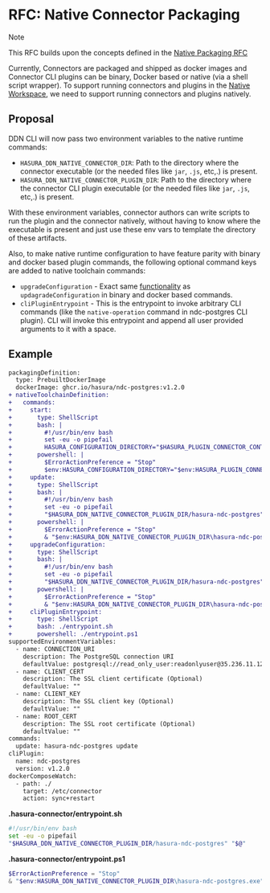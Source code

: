 # RFC: Native Connector Packaging

> [!NOTE]
> This RFC builds upon the concepts defined in the [Native Packaging RFC](./0004-native-packaging.md)

Currently, Connectors are packaged and shipped as docker images and Connector CLI plugins can be binary, Docker based or native (via a shell script wrapper). To support running connectors and plugins in the [Native Workspace](https://github.com/hasura/ddn-workspace/tree/main/native), we need to support running connectors and plugins natively.

## Proposal

DDN CLI will now pass two environment variables to the native runtime commands:

 - `HASURA_DDN_NATIVE_CONNECTOR_DIR`: Path to the directory where the connector executable (or the needed files like `jar`, `.js`, etc,.) is present. 
 - `HASURA_DDN_NATIVE_CONNECTOR_PLUGIN_DIR`: Path to the directory where the connector CLI plugin executable (or the needed files like `jar`, `.js`, etc,.) is present. 

With these environment variables, connector authors can write scripts to run the plugin and the connector natively, without having to know where the executable is present and just use these env vars to template the directory of these artifacts.

Also, to make native runtime configuration to have feature parity with binary and docker based plugin commands, the following optional command keys are added to native toolchain commands:

 - `upgradeConfiguration` - Exact same [functionality](./0010-connector-upgrades-dx.md) as `updagradeConfiguration` in binary and docker based commands.
 - `cliPluginEntrypoint` - This is the entrypoint to invoke arbitrary CLI commands (like the `native-operation` command in ndc-postgres CLI plugin). CLI will invoke this entrypoint and append all user provided arguments to it with a space.

## Example

```diff
packagingDefinition:
  type: PrebuiltDockerImage
  dockerImage: ghcr.io/hasura/ndc-postgres:v1.2.0
+ nativeToolchainDefinition:
+   commands:
+     start:
+       type: ShellScript
+       bash: |
+         #!/usr/bin/env bash
+         set -eu -o pipefail        
+         HASURA_CONFIGURATION_DIRECTORY="$HASURA_PLUGIN_CONNECTOR_CONTEXT_PATH" "$HASURA_DDN_NATIVE_CONNECTOR_DIR/ndc-postgres" serve
+       powershell: |
+         $ErrorActionPreference = "Stop"
+         $env:HASURA_CONFIGURATION_DIRECTORY="$env:HASURA_PLUGIN_CONNECTOR_CONTEXT_PATH"; & "$env:HASURA_DDN_NATIVE_CONNECTOR_DIR\ndc-postgres.exe" serve
+     update:
+       type: ShellScript
+       bash: |
+         #!/usr/bin/env bash
+         set -eu -o pipefail
+         "$HASURA_DDN_NATIVE_CONNECTOR_PLUGIN_DIR/hasura-ndc-postgres" update
+       powershell: |
+         $ErrorActionPreference = "Stop"
+         & "$env:HASURA_DDN_NATIVE_CONNECTOR_PLUGIN_DIR\hasura-ndc-postgres.exe" update
+     upgradeConfiguration:
+       type: ShellScript
+       bash: |
+         #!/usr/bin/env bash
+         set -eu -o pipefail
+         "$HASURA_DDN_NATIVE_CONNECTOR_PLUGIN_DIR/hasura-ndc-postgres" upgrade
+       powershell: |
+         $ErrorActionPreference = "Stop"
+         & "$env:HASURA_DDN_NATIVE_CONNECTOR_PLUGIN_DIR\hasura-ndc-postgres.exe" upgrade
+     cliPluginEntrypoint:
+       type: ShellScript
+       bash: ./entrypoint.sh
+       powershell: ./entrypoint.ps1
supportedEnvironmentVariables:
  - name: CONNECTION_URI
    description: The PostgreSQL connection URI
    defaultValue: postgresql://read_only_user:readonlyuser@35.236.11.122:5432/v3-docs-sample-app
  - name: CLIENT_CERT
    description: The SSL client certificate (Optional)
    defaultValue: ""
  - name: CLIENT_KEY
    description: The SSL client key (Optional)
    defaultValue: ""
  - name: ROOT_CERT
    description: The SSL root certificate (Optional)
    defaultValue: ""
commands:
  update: hasura-ndc-postgres update
cliPlugin:
  name: ndc-postgres
  version: v1.2.0
dockerComposeWatch:
  - path: ./
    target: /etc/connector
    action: sync+restart
```

**.hasura-connector/entrypoint.sh**
```bash
#!/usr/bin/env bash
set -eu -o pipefail
"$HASURA_DDN_NATIVE_CONNECTOR_PLUGIN_DIR/hasura-ndc-postgres" "$@"
```
**.hasura-connector/entrypoint.ps1**
```powershell
$ErrorActionPreference = "Stop"
& "$env:HASURA_DDN_NATIVE_CONNECTOR_PLUGIN_DIR\hasura-ndc-postgres.exe" "$Args"
```